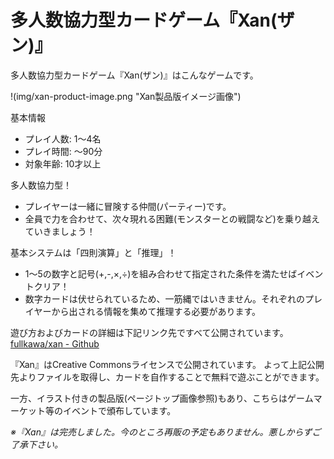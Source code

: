# 多人数協力型カードゲーム『Xan(ザン)』

多人数協力型カードゲーム『Xan(ザン)』はこんなゲームです。

!(img/xan-product-image.png "Xan製品版イメージ画像")

基本情報

* プレイ人数: 1～4名
* プレイ時間: ～90分
* 対象年齢: 10才以上

多人数協力型！

* プレイヤーは一緒に冒険する仲間(パーティー)です。
* 全員で力を合わせて、次々現れる困難(モンスターとの戦闘など)を乗り越えていきましょう！

基本システムは「四則演算」と「推理」！

* 1～5の数字と記号(+,-,×,÷)を組み合わせて指定された条件を満たせばイベントクリア！
* 数字カードは伏せられているため、一筋縄ではいきません。それぞれのプレイヤーから出される情報を集めて推理する必要があります。

遊び方およびカードの詳細は下記リンク先ですべて公開されています。
[fullkawa/xan - Github](https://github.com/fullkawa/dqz/tree/xan#-xan)

『Xan』はCreative Commonsライセンスで公開されています。
よって上記公開先よりファイルを取得し、カードを自作することで無料で遊ぶことができます。

一方、イラスト付きの製品版(ページトップ画像参照)もあり、こちらはゲームマーケット等のイベントで頒布しています。

*※『Xan』は完売しました。今のところ再販の予定もありません。悪しからずご了承下さい。*
